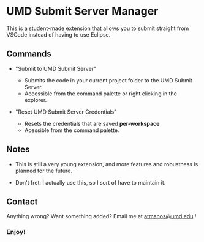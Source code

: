 # UMD Submit Server Manager

This is a student-made extension that allows you to submit straight from VSCode instead of having to use Eclipse.

## Commands

- "Submit to UMD Submit Server"
  - Submits the code in your current project folder to the UMD Submit Server.
  - Accessible from the command palette or right clicking in the explorer.
  
- "Reset UMD Submit Server Credentials"
  - Resets the credentials that are saved **per-workspace**
  - Acessible from the command palette. 
 


## Notes

- This is still a very young extension, and more features and robustness is planned for the future. 

- Don't fret: I actually use this, so I sort of have to maintain it.

## Contact

Anything wrong? Want something added? Email me at atmanos@umd.edu !


### **Enjoy!**